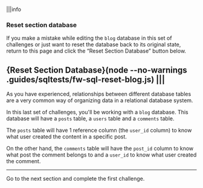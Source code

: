 |||info
### Reset section database
If you make a mistake while editing the `blog` database in this set of challenges or just want to reset the database back to its original state, return to this page and click the “Reset Section Database” button below.

{Reset Section Database}(node --no-warnings .guides/sqltests/fw-sql-reset-blog.js)
|||
---

As you have experienced, relationships between different database tables are a very common way of organizing data in a relational database system.

In this last set of challenges, you'll be working with a `blog` database. This database will have a `posts` table, a `users` table and a `comments` table. 

The `posts` table will have 1 reference column (the `user_id` column) to know what user created the content in a specific post. 

On the other hand, the `comments` table will have the `post_id` column to know what post the comment belongs to and a `user_id` to know what user created the comment.

---
Go to the next section and complete the first challenge.
